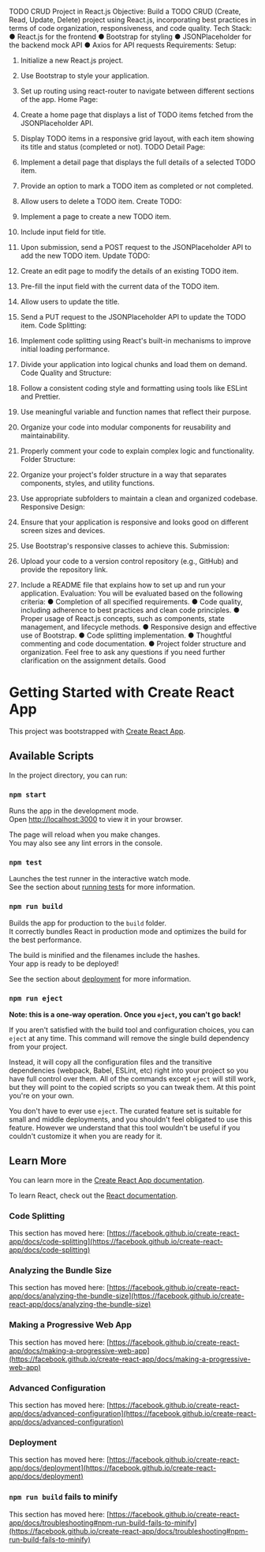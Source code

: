 TODO CRUD Project in React.js
Objective:
Build a TODO CRUD (Create, Read, Update, Delete) project using React.js, incorporating best
practices in terms of code organization, responsiveness, and code quality.
Tech Stack:
● React.js for the frontend
● Bootstrap for styling
● JSONPlaceholder for the backend mock API
● Axios for API requests
Requirements:
Setup:
1. Initialize a new React.js project.
2. Use Bootstrap to style your application.
3. Set up routing using react-router to navigate between different sections of the app.
Home Page:
1. Create a home page that displays a list of TODO items fetched from the
JSONPlaceholder API.
2. Display TODO items in a responsive grid layout, with each item showing its title and
status (completed or not).
TODO Detail Page:
1. Implement a detail page that displays the full details of a selected TODO item.
2. Provide an option to mark a TODO item as completed or not completed.
3. Allow users to delete a TODO item.
Create TODO:
1. Implement a page to create a new TODO item.
2. Include input field for title.
3. Upon submission, send a POST request to the JSONPlaceholder API to add the new
TODO item.
Update TODO:
1. Create an edit page to modify the details of an existing TODO item.
2. Pre-fill the input field with the current data of the TODO item.
3. Allow users to update the title.

4. Send a PUT request to the JSONPlaceholder API to update the TODO item.
Code Splitting:
1. Implement code splitting using React&#39;s built-in mechanisms to improve initial loading
performance.
2. Divide your application into logical chunks and load them on demand.
Code Quality and Structure:
1. Follow a consistent coding style and formatting using tools like ESLint and Prettier.
2. Use meaningful variable and function names that reflect their purpose.
3. Organize your code into modular components for reusability and maintainability.
4. Properly comment your code to explain complex logic and functionality.
Folder Structure:
1. Organize your project&#39;s folder structure in a way that separates components, styles, and
utility functions.
2. Use appropriate subfolders to maintain a clean and organized codebase.
Responsive Design:
1. Ensure that your application is responsive and looks good on different screen sizes and
devices.
2. Use Bootstrap&#39;s responsive classes to achieve this.
Submission:
1. Upload your code to a version control repository (e.g., GitHub) and provide the
repository link.
2. Include a README file that explains how to set up and run your application.
Evaluation:
You will be evaluated based on the following criteria:
● Completion of all specified requirements.
● Code quality, including adherence to best practices and clean code principles.
● Proper usage of React.js concepts, such as components, state management, and
lifecycle methods.
● Responsive design and effective use of Bootstrap.
● Code splitting implementation.
● Thoughtful commenting and code documentation.
● Project folder structure and organization.
Feel free to ask any questions if you need further clarification on the assignment details. Good
# Getting Started with Create React App

This project was bootstrapped with [Create React App](https://github.com/facebook/create-react-app).

## Available Scripts

In the project directory, you can run:

### `npm start`

Runs the app in the development mode.\
Open [http://localhost:3000](http://localhost:3000) to view it in your browser.

The page will reload when you make changes.\
You may also see any lint errors in the console.

### `npm test`

Launches the test runner in the interactive watch mode.\
See the section about [running tests](https://facebook.github.io/create-react-app/docs/running-tests) for more information.

### `npm run build`

Builds the app for production to the `build` folder.\
It correctly bundles React in production mode and optimizes the build for the best performance.

The build is minified and the filenames include the hashes.\
Your app is ready to be deployed!

See the section about [deployment](https://facebook.github.io/create-react-app/docs/deployment) for more information.

### `npm run eject`

**Note: this is a one-way operation. Once you `eject`, you can't go back!**

If you aren't satisfied with the build tool and configuration choices, you can `eject` at any time. This command will remove the single build dependency from your project.

Instead, it will copy all the configuration files and the transitive dependencies (webpack, Babel, ESLint, etc) right into your project so you have full control over them. All of the commands except `eject` will still work, but they will point to the copied scripts so you can tweak them. At this point you're on your own.

You don't have to ever use `eject`. The curated feature set is suitable for small and middle deployments, and you shouldn't feel obligated to use this feature. However we understand that this tool wouldn't be useful if you couldn't customize it when you are ready for it.

## Learn More

You can learn more in the [Create React App documentation](https://facebook.github.io/create-react-app/docs/getting-started).

To learn React, check out the [React documentation](https://reactjs.org/).

### Code Splitting

This section has moved here: [https://facebook.github.io/create-react-app/docs/code-splitting](https://facebook.github.io/create-react-app/docs/code-splitting)

### Analyzing the Bundle Size

This section has moved here: [https://facebook.github.io/create-react-app/docs/analyzing-the-bundle-size](https://facebook.github.io/create-react-app/docs/analyzing-the-bundle-size)

### Making a Progressive Web App

This section has moved here: [https://facebook.github.io/create-react-app/docs/making-a-progressive-web-app](https://facebook.github.io/create-react-app/docs/making-a-progressive-web-app)

### Advanced Configuration

This section has moved here: [https://facebook.github.io/create-react-app/docs/advanced-configuration](https://facebook.github.io/create-react-app/docs/advanced-configuration)

### Deployment

This section has moved here: [https://facebook.github.io/create-react-app/docs/deployment](https://facebook.github.io/create-react-app/docs/deployment)

### `npm run build` fails to minify

This section has moved here: [https://facebook.github.io/create-react-app/docs/troubleshooting#npm-run-build-fails-to-minify](https://facebook.github.io/create-react-app/docs/troubleshooting#npm-run-build-fails-to-minify)
